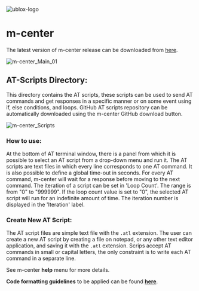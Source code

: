 ![ublox-logo](https://user-images.githubusercontent.com/6113690/137148466-077df768-7cd3-436a-91a6-29e354ee60ea.png)

# m-center

The latest version of m-center release can be downloaded from [here](https://www.u-blox.com/en/product/m-center).

![m-center_Main_01](https://user-images.githubusercontent.com/6113690/194055231-b26950f1-14fb-48bf-b230-da8ef966e819.png)



## AT-Scripts Directory:
This directory contains the AT scripts, these scripts can be used to send AT commands and get responses in a specific manner or on some event using if, else conditions, and loops.
GitHub AT scripts repository can be automatically downloaded using the m-center GitHub download button.

![m-center_Scripts](https://user-images.githubusercontent.com/6113690/194054993-eb0ca850-e601-4be7-a2d2-e736b3194e36.png)


### How to use:
At the bottom of AT terminal window, there is a panel from which it is possible to select an AT script from a drop-down menu and run it.
The AT scripts are text files in which every line corresponds to one AT command.
It is also possible to define a global time-out in seconds.
For every AT command, m-center will wait for a response before moving to the next command.
The iteration of a script can be set in 'Loop Count'.
The range is from "0" to "999999".
If the loop count value is set to "0", the selected AT script will run for an indefinite amount of time.
The iteration number is displayed in the 'Iteration' label.

### Create New AT Script:
The AT script files are simple text file with the `.atl` extension.
The user can create a new AT script by creating a file on notepad, or any other text editor application, and saving it with the `.atl` extension.
Scrips accept AT commands in small or capital letters, the only constraint is to write each AT command in a separate line.

See m-center **help** menu for more details.

**Code formatting guidelines** to be applied can be found  **[here](https://github.com/u-blox/m-center/wiki/AT-Scripting-Formatting-Guidelines)**.